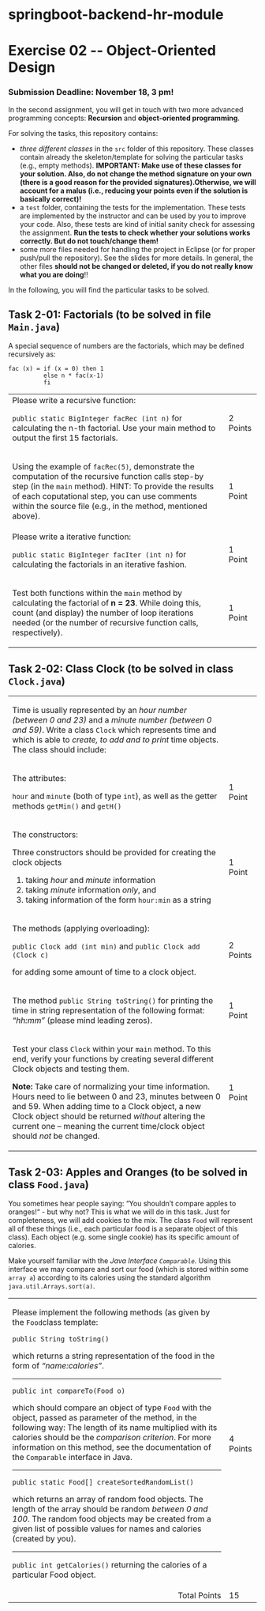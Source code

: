 # springboot-backend-hr-module

# Exercise 02 -- Object-Oriented Design

### Submission Deadline: November 18, 3 pm!
In the second assignment, you will get in touch with two more advanced programming concepts: **Recursion** and **object-oriented programming**.

For solving the tasks, this repository contains:

* *three different classes* in the `src` folder of this repository.
These classes contain already the skeleton/template for solving the particular tasks (e.g., empty methods).
**IMPORTANT: Make use of these classes for your solution. Also, do not change the method signature on your own (there is a good reason for the provided signatures).Otherwise, we will account for a malus (i.e., reducing your points even if the solution is basically correct)!**
* a `test` folder, containing the tests for the implementation. These tests are implemented by the instructor and can be used by you to improve your code. Also, these tests are kind of initial sanity check for assessing the assignment.
**Run the tests to check whether your solutions works correctly. But do not touch/change them!**
* some more files needed for handling the project in Eclipse (or for proper push/pull the repository). See the slides for more details. In general, the other files **should not be changed or deleted, if you do not really know what you are doing**!!

In the following, you will find the particular tasks to be solved.

## Task 2-01: Factorials (to be solved in file `Main.java`)
A special sequence of numbers are the factorials, which may be defined recursively as:
```
fac (x) = if (x = 0) then 1
          else n * fac(x-1)
          fi
```
<table border="0">
  <tr>
   <td>
    Please write a recursive function:
     
```public static BigInteger facRec (int n)```
for calculating the n-th factorial. Use your main method to output the first 15 factorials.

 </td>

<td>2 Points</td>
  </tr>
<tr>
  <td>
            
   Using the example of `facRec(5)`, demonstrate the computation of the recursive function calls step-by step (in the `main` method).
   HINT: To provide the results of each coputational step, you can use comments within the source file (e.g., in the method, mentioned above).
    
  </td>
  <td>1 Point</td>
</tr>
<tr>
  <td>
  Please write a iterative function:

  ```public static BigInteger facIter (int n)```
 for calculating the factorials in an iterative fashion.
  </td>
  <td>1 Point</td>
</tr>
<tr>
  <td> 
            
   Test both functions within the `main` method by calculating the factorial of **n = 23**. 
   While doing this, count (and display) the number of loop iterations needed (or the number of recursive function calls, respectively).
  
  </td>
  <td>1 Point</td>
</tr>
</table>

## Task 2-02: Class Clock (to be solved in class `Clock.java`)

<table border="0">
<tr>
  <td>

Time is usually represented by an *hour number (between 0 and 23)* and a *minute number (between 0 and 59)*.
Write a class `Clock` which represents time and which is able to *create, to add and to print* time objects.
The class should include:

</td>

<td></td>
  </tr>
<tr>
  <td>

The attributes: 

`hour` and `minute` (both of type `int`), as well as the getter methods `getMin()` and `getH()`
          
 </td>
  <td>1 Point</td>
</tr>
<tr>
  <td>

The constructors: 

Three constructors should be provided for creating the clock objects 
1. taking *hour* and *minute* information
2. taking *minute* information *only*, and 
3. taking information of the form `hour:min` as a string

</td>
  <td>1 Point</td>
</tr>
<tr>
  <td>

The methods (applying overloading):

 ```public Clock add (int min)``` and
 ```public Clock add (Clock c)```
 
for adding some amount of time to a clock object.
          
</td>
  <td>2 Points</td>
</tr>
<tr>
  <td>

The method
`public String toString()`
for printing the time in string representation of the following format: *“hh:mm”* (please mind leading zeros).

</td>
  <td>1 Point</td>
</tr>
<tr>
  <td>

Test your class `Clock` within your `main` method. 
To this end, verify your functions by creating several different Clock objects and testing them.

**Note:** Take care of normalizing your time information. Hours need to lie between 0 and 23, minutes between 0 and 59. 
When adding time to a Clock object, a new Clock object should be returned *without* altering the current one – meaning the current time/clock object should *not* be changed.


</td>
  <td>1 Point</td>
</tr>
</table>

## Task 2-03: Apples and Oranges (to be solved in class `Food.java`)

You sometimes hear people saying: “You shouldn’t compare apples to oranges!“ - but why not? 
This is what we will do in this task. 
Just for completeness, we will add cookies to the mix. 
The class `Food` will represent all of these things (i.e., each particular food is a separate object of this class).
Each object (e.g. some single cookie) has its specific amount of calories.

Make yourself familiar with the *Java Interface `Comparable`*. Using this interface we may compare and sort our food (which is stored within some `array a`) according to its calories using the standard algorithm `java.util.Arrays.sort(a)`.


<table border="0">
<tr>
   <td>
          
Please implement the following methods (as given by the `Food`class template:


```public String toString()```

which returns a string representation of the food in the form of *“name:calories”*.
___

```public int compareTo(Food o)```

which should compare an object of type `Food` with the object, passed as parameter of the method, in the following way:
The length of its name multiplied with its calories should be the *comparison criterion*.
For more information on this method, see the documentation of the `Comparable` interface in Java.
___

```public static Food[] createSortedRandomList()```

which returns an array of random food objects.
The length of the array should be random *between 0 and 100*.
The random food objects may be created from a given list of possible values for names and calories (created by you).
___

```public int getCalories()```
returning the calories of a particular Food object.


</td>

<td>4 Points</td>
  </tr>
<tr>
  <td align="right">Total Points</td>
    <td>15</td>
  </tr>  
</table>
